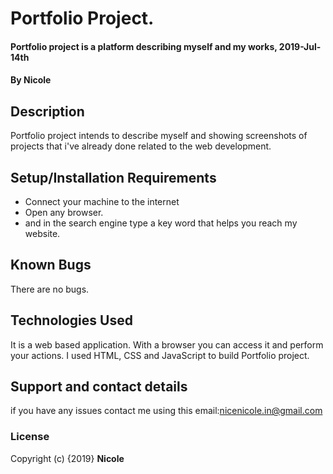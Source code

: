 # Portfolio Project.
#### Portfolio project is a platform describing myself and my works, 2019-Jul-14th
#### By **Nicole**
## Description
Portfolio project intends to describe myself and showing screenshots of projects that i've already done related to the web development.
## Setup/Installation Requirements
* Connect your machine to the internet
* Open any browser.
* and in the search engine type a key word that helps you reach my website.
## Known Bugs
There  are no bugs.
## Technologies Used
It is a web based application. With a browser you can access it and perform your actions. I used HTML, CSS and JavaScript to build Portfolio project.
## Support and contact details
if you have any issues contact me using this email:nicenicole.in@gmail.com
### License
Copyright (c) {2019} **Nicole**